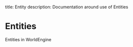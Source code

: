 title: Entity
description: Documentation around use of Entities

# Entities
Entities in WorldEngine 